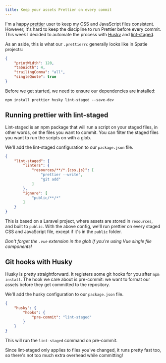 ```yaml
---
title: Keep your assets Prettier on every commit
---
```


I'm a happy [prettier](https://prettier.io) user to keep my CSS and JavaScript files consistent. However, it's hard to keep the discipline to run Prettier before every commit. This week I decided to automate the process with [Husky](https://github.com/typicode/husky) and [lint-staged](https://github.com/okonet/lint-staged).

As an aside, this is what our `.prettierrc` generally looks like in Spatie projects:

```json
{
    "printWidth": 120,
    "tabWidth": 4,
    "trailingComma": "all",
    "singleQuote": true
}
```

Before we get started, we need to ensure our dependencies are installed:

```
npm install prettier husky lint-staged --save-dev
```

## Running prettier with lint-staged

Lint-staged is an npm package that will run a script on your staged files, in other words, on the files you want to commit. You can filter the staged files you want to run the scripts on with a glob.

We'll add the lint-staged configuration to our `package.json` file.

```json
{
    "lint-staged": {
        "linters": {
            "resources/**/*.{css,js}": [
                "prettier --write",
                "git add"
            ]
        },
        "ignore": [
            "public/**/*"
        ]
    }
}
```

This is based on a Laravel project, where assets are stored in `resources`, and built to `public`. With the above config, we'll run prettier on every staged CSS and JavaScript file, except if it's in the `public` folder.

*Don't forget the `.vue` extension in the glob if you're using Vue single file components!*

## Git hooks with Husky

Husky is pretty straightforward. It registers some git hooks for you after `npm install`. The hook we care about is pre-commit: we want to format our assets before they get committed to the repository.

We'll add the husky configuration to our `package.json` file.

```json
{
    "husky": {
        "hooks": {
            "pre-commit": "lint-staged"
        }
    }
}
```

This will run the `lint-staged` command on pre-commit.

Since lint-staged only applies to files you've changed, it runs pretty fast too, so there's not too much extra overhead while committing!
